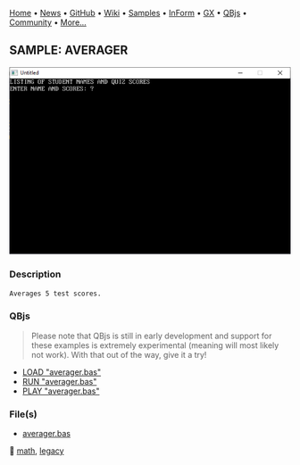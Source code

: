 [Home](https://qb64.com) • [News](../../news.md) • [GitHub](https://github.com/QB64Official/qb64) • [Wiki](https://github.com/QB64Official/qb64/wiki) • [Samples](../../samples.md) • [InForm](../../inform.md) • [GX](../../gx.md) • [QBjs](../../qbjs.md) • [Community](../../community.md) • [More...](../../more.md)

## SAMPLE: AVERAGER

![screenshot.png](img/screenshot.png)

### Description

```text
Averages 5 test scores.
```

### QBjs

> Please note that QBjs is still in early development and support for these examples is extremely experimental (meaning will most likely not work). With that out of the way, give it a try!

* [LOAD "averager.bas"](https://v6p9d9t4.ssl.hwcdn.net/html/6022890/index.html?src=https://qb64.com/samples/averager/src/averager.bas)
* [RUN "averager.bas"](https://v6p9d9t4.ssl.hwcdn.net/html/6022890/index.html?mode=auto&src=https://qb64.com/samples/averager/src/averager.bas)
* [PLAY "averager.bas"](https://v6p9d9t4.ssl.hwcdn.net/html/6022890/index.html?mode=play&src=https://qb64.com/samples/averager/src/averager.bas)

### File(s)

* [averager.bas](src/averager.bas)

🔗 [math](../math.md), [legacy](../legacy.md)
